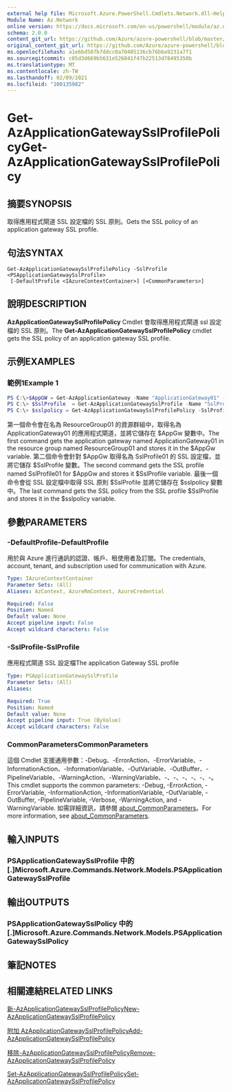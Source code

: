 ```yaml
---
external help file: Microsoft.Azure.PowerShell.Cmdlets.Network.dll-Help.xml
Module Name: Az.Network
online version: https://docs.microsoft.com/en-us/powershell/module/az.network/get-azapplicationgatewaysslprofilepolicy
schema: 2.0.0
content_git_url: https://github.com/Azure/azure-powershell/blob/master/src/Network/Network/help/Get-AzApplicationGatewaySslProfilePolicy.md
original_content_git_url: https://github.com/Azure/azure-powershell/blob/master/src/Network/Network/help/Get-AzApplicationGatewaySslProfilePolicy.md
ms.openlocfilehash: a1e6bd507b7ddcc0a70405136cb76bba9231a7f1
ms.sourcegitcommit: c05d3d669b5631e526841f47b22513d78495350b
ms.translationtype: MT
ms.contentlocale: zh-TW
ms.lasthandoff: 02/09/2021
ms.locfileid: "100135982"
---
```

# <span data-ttu-id="64904-101">Get-AzApplicationGatewaySslProfilePolicy</span><span class="sxs-lookup"><span data-stu-id="64904-101">Get-AzApplicationGatewaySslProfilePolicy</span></span>

## <span data-ttu-id="64904-102">摘要</span><span class="sxs-lookup"><span data-stu-id="64904-102">SYNOPSIS</span></span>
<span data-ttu-id="64904-103">取得應用程式閘道 SSL 設定檔的 SSL 原則。</span><span class="sxs-lookup"><span data-stu-id="64904-103">Gets the SSL policy of an application gateway SSL profile.</span></span>

## <span data-ttu-id="64904-104">句法</span><span class="sxs-lookup"><span data-stu-id="64904-104">SYNTAX</span></span>

```
Get-AzApplicationGatewaySslProfilePolicy -SslProfile <PSApplicationGatewaySslProfile>
 [-DefaultProfile <IAzureContextContainer>] [<CommonParameters>]
```

## <span data-ttu-id="64904-105">說明</span><span class="sxs-lookup"><span data-stu-id="64904-105">DESCRIPTION</span></span>
<span data-ttu-id="64904-106">**AzApplicationGatewaySslProfilePolicy** Cmdlet 會取得應用程式閘道 ssl 設定檔的 SSL 原則。</span><span class="sxs-lookup"><span data-stu-id="64904-106">The **Get-AzApplicationGatewaySslProfilePolicy** cmdlet gets the SSL policy of an application gateway SSL profile.</span></span>

## <span data-ttu-id="64904-107">示例</span><span class="sxs-lookup"><span data-stu-id="64904-107">EXAMPLES</span></span>

### <span data-ttu-id="64904-108">範例1</span><span class="sxs-lookup"><span data-stu-id="64904-108">Example 1</span></span>
```powershell
PS C:\>$AppGW = Get-AzApplicationGateway -Name "ApplicationGateway01" -ResourceGroupName "ResourceGroup01"
PS C:\> $SslProfile  = Get-AzApplicationGatewaySslProfile -Name "SslProfile01" -ApplicationGateway $AppGw
PS C:\> $sslpolicy = Get-AzApplicationGatewaySslProfilePolicy -SslProfile $SslProfile
```

<span data-ttu-id="64904-109">第一個命令會在名為 ResourceGroup01 的資源群組中，取得名為 ApplicationGateway01 的應用程式閘道，並將它儲存在 $AppGw 變數中。</span><span class="sxs-lookup"><span data-stu-id="64904-109">The first command gets the application gateway named ApplicationGateway01 in the resource group named ResourceGroup01 and stores it in the $AppGw variable.</span></span> <span data-ttu-id="64904-110">第二個命令會針對 $AppGw 取得名為 SslProfile01 的 SSL 設定檔，並將它儲存 $SslProfile 變數。</span><span class="sxs-lookup"><span data-stu-id="64904-110">The second command gets the SSL profile named SslProfile01 for $AppGw and stores it $SslProfile variable.</span></span> <span data-ttu-id="64904-111">最後一個命令會從 SSL 設定檔中取得 SSL 原則 $SslProfile 並將它儲存在 $sslpolicy 變數中。</span><span class="sxs-lookup"><span data-stu-id="64904-111">The last command gets the SSL policy from the SSL profile $SslProfile and stores it in the $sslpolicy variable.</span></span>

## <span data-ttu-id="64904-112">參數</span><span class="sxs-lookup"><span data-stu-id="64904-112">PARAMETERS</span></span>

### <span data-ttu-id="64904-113">-DefaultProfile</span><span class="sxs-lookup"><span data-stu-id="64904-113">-DefaultProfile</span></span>
<span data-ttu-id="64904-114">用於與 Azure 進行通訊的認證、帳戶、租使用者及訂閱。</span><span class="sxs-lookup"><span data-stu-id="64904-114">The credentials, account, tenant, and subscription used for communication with Azure.</span></span>

```yaml
Type: IAzureContextContainer
Parameter Sets: (All)
Aliases: AzContext, AzureRmContext, AzureCredential

Required: False
Position: Named
Default value: None
Accept pipeline input: False
Accept wildcard characters: False
```

### <span data-ttu-id="64904-115">-SslProfile</span><span class="sxs-lookup"><span data-stu-id="64904-115">-SslProfile</span></span>
<span data-ttu-id="64904-116">應用程式閘道 SSL 設定檔</span><span class="sxs-lookup"><span data-stu-id="64904-116">The application Gateway SSL profile</span></span>

```yaml
Type: PSApplicationGatewaySslProfile
Parameter Sets: (All)
Aliases:

Required: True
Position: Named
Default value: None
Accept pipeline input: True (ByValue)
Accept wildcard characters: False
```

### <span data-ttu-id="64904-117">CommonParameters</span><span class="sxs-lookup"><span data-stu-id="64904-117">CommonParameters</span></span>
<span data-ttu-id="64904-118">這個 Cmdlet 支援通用參數：-Debug、-ErrorAction、-ErrorVariable、-InformationAction、-InformationVariable、-OutVariable、-OutBuffer、-PipelineVariable、-WarningAction、-WarningVariable、-、-、-、-、-、-。</span><span class="sxs-lookup"><span data-stu-id="64904-118">This cmdlet supports the common parameters: -Debug, -ErrorAction, -ErrorVariable, -InformationAction, -InformationVariable, -OutVariable, -OutBuffer, -PipelineVariable, -Verbose, -WarningAction, and -WarningVariable.</span></span> <span data-ttu-id="64904-119">如需詳細資訊，請參閱 [about_CommonParameters](http://go.microsoft.com/fwlink/?LinkID=113216)。</span><span class="sxs-lookup"><span data-stu-id="64904-119">For more information, see [about_CommonParameters](http://go.microsoft.com/fwlink/?LinkID=113216).</span></span>

## <span data-ttu-id="64904-120">輸入</span><span class="sxs-lookup"><span data-stu-id="64904-120">INPUTS</span></span>

### <span data-ttu-id="64904-121">PSApplicationGatewaySslProfile 中的 [.]</span><span class="sxs-lookup"><span data-stu-id="64904-121">Microsoft.Azure.Commands.Network.Models.PSApplicationGatewaySslProfile</span></span>

## <span data-ttu-id="64904-122">輸出</span><span class="sxs-lookup"><span data-stu-id="64904-122">OUTPUTS</span></span>

### <span data-ttu-id="64904-123">PSApplicationGatewaySslPolicy 中的 [.]</span><span class="sxs-lookup"><span data-stu-id="64904-123">Microsoft.Azure.Commands.Network.Models.PSApplicationGatewaySslPolicy</span></span>

## <span data-ttu-id="64904-124">筆記</span><span class="sxs-lookup"><span data-stu-id="64904-124">NOTES</span></span>

## <span data-ttu-id="64904-125">相關連結</span><span class="sxs-lookup"><span data-stu-id="64904-125">RELATED LINKS</span></span>

[<span data-ttu-id="64904-126">新-AzApplicationGatewaySslProfilePolicy</span><span class="sxs-lookup"><span data-stu-id="64904-126">New-AzApplicationGatewaySslProfilePolicy</span></span>](./New-AzApplicationGatewaySslProfilePolicy.md)

[<span data-ttu-id="64904-127">附加 AzApplicationGatewaySslProfilePolicy</span><span class="sxs-lookup"><span data-stu-id="64904-127">Add-AzApplicationGatewaySslProfilePolicy</span></span>](./Add-AzApplicationGatewaySslProfilePolicy.md)

[<span data-ttu-id="64904-128">移除-AzApplicationGatewaySslProfilePolicy</span><span class="sxs-lookup"><span data-stu-id="64904-128">Remove-AzApplicationGatewaySslProfilePolicy</span></span>](./Remove-AzApplicationGatewaySslProfilePolicy.md)

[<span data-ttu-id="64904-129">Set-AzApplicationGatewaySslProfilePolicy</span><span class="sxs-lookup"><span data-stu-id="64904-129">Set-AzApplicationGatewaySslProfilePolicy</span></span>](./Set-AzApplicationGatewaySslProfilePolicy.md)